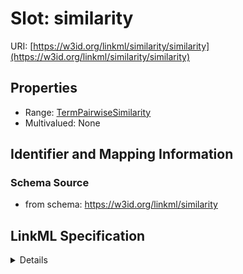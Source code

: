 # Slot: similarity

URI: [https://w3id.org/linkml/similarity/similarity](https://w3id.org/linkml/similarity/similarity)



<!-- no inheritance hierarchy -->




## Properties

* Range: [TermPairwiseSimilarity](TermPairwiseSimilarity.md)
* Multivalued: None







## Identifier and Mapping Information







### Schema Source


* from schema: https://w3id.org/linkml/similarity




## LinkML Specification

<details>
```yaml
name: similarity
from_schema: https://w3id.org/linkml/similarity
rank: 1000
alias: similarity
domain_of:
- BestMatch
range: TermPairwiseSimilarity

```
</details>
